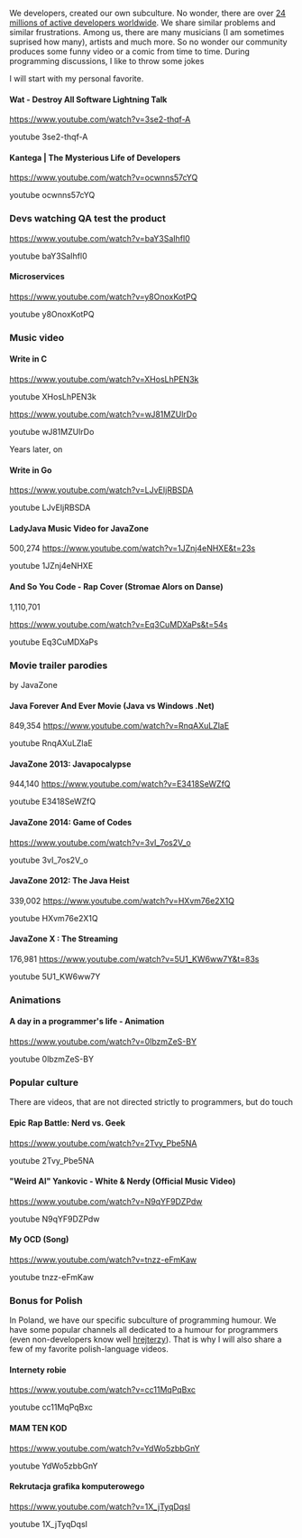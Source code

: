 We developers, created our own subculture. No wonder, there are over [24 millions of active developers worldwide](https://www.future-processing.com/blog/how-many-developers-are-there-in-the-world-in-2019/). We share similar problems and similar frustrations. Among us, there are many musicians (I am sometimes suprised how many), artists and much more. So no wonder our community produces some funny video or a comic from time to time.
During programming discussions, I like to throw some jokes

I will start with my personal favorite.

#### Wat - Destroy All Software Lightning Talk

https://www.youtube.com/watch?v=3se2-thqf-A

youtube 3se2-thqf-A

#### Kantega | The Mysterious Life of Developers

https://www.youtube.com/watch?v=ocwnns57cYQ

youtube ocwnns57cYQ

### Devs watching QA test the product

https://www.youtube.com/watch?v=baY3SaIhfl0

youtube baY3SaIhfl0

#### Microservices

https://www.youtube.com/watch?v=y8OnoxKotPQ

youtube y8OnoxKotPQ

### Music video

#### Write in C

https://www.youtube.com/watch?v=XHosLhPEN3k

youtube XHosLhPEN3k

https://www.youtube.com/watch?v=wJ81MZUlrDo

youtube wJ81MZUlrDo

Years later, on

#### Write in Go

https://www.youtube.com/watch?v=LJvEIjRBSDA

youtube LJvEIjRBSDA

#### LadyJava Music Video for JavaZone

500,274
https://www.youtube.com/watch?v=1JZnj4eNHXE&t=23s

youtube 1JZnj4eNHXE

#### And So You Code - Rap Cover (Stromae Alors on Danse)

1,110,701

https://www.youtube.com/watch?v=Eq3CuMDXaPs&t=54s

youtube Eq3CuMDXaPs

### Movie trailer parodies

by JavaZone

#### Java Forever And Ever Movie (Java vs Windows .Net)

849,354
https://www.youtube.com/watch?v=RnqAXuLZlaE

youtube RnqAXuLZlaE

#### JavaZone 2013: Javapocalypse

944,140
https://www.youtube.com/watch?v=E3418SeWZfQ

youtube E3418SeWZfQ

#### JavaZone 2014: Game of Codes

https://www.youtube.com/watch?v=3vI_7os2V_o

youtube 3vI_7os2V_o

#### JavaZone 2012: The Java Heist

339,002
https://www.youtube.com/watch?v=HXvm76e2X1Q

youtube HXvm76e2X1Q

#### JavaZone X : The Streaming

176,981
https://www.youtube.com/watch?v=5U1_KW6ww7Y&t=83s

youtube 5U1_KW6ww7Y

### Animations

#### A day in a programmer's life - Animation

https://www.youtube.com/watch?v=0lbzmZeS-BY

youtube 0lbzmZeS-BY

### Popular culture

There are videos, that are not directed strictly to programmers, but do touch

#### Epic Rap Battle: Nerd vs. Geek

https://www.youtube.com/watch?v=2Tvy_Pbe5NA

youtube 2Tvy_Pbe5NA

#### "Weird Al" Yankovic - White & Nerdy (Official Music Video)

https://www.youtube.com/watch?v=N9qYF9DZPdw

youtube N9qYF9DZPdw

#### My OCD (Song)

https://www.youtube.com/watch?v=tnzz-eFmKaw

youtube tnzz-eFmKaw

### Bonus for Polish

In Poland, we have our specific subculture of programming humour. We have some popular channels all dedicated to a humour for programmers (even non-developers know well [hrejterzy](https://www.youtube.com/c/HRejterzy)). That is why I will also share a few of my favorite polish-language videos.

#### Internety robie

https://www.youtube.com/watch?v=cc11MqPqBxc

youtube cc11MqPqBxc

#### MAM TEN KOD

https://www.youtube.com/watch?v=YdWo5zbbGnY

youtube YdWo5zbbGnY

#### Rekrutacja grafika komputerowego

https://www.youtube.com/watch?v=1X_jTyqDqsI

youtube 1X_jTyqDqsI